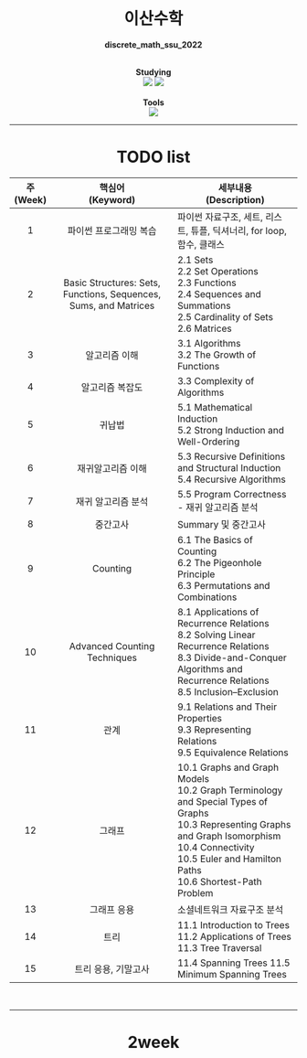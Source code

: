 **<div align="center"> 이산수학</div>**
======
**<div align="center">discrete_math_ssu_2022<br><br></div>**

**<div align="center"> Studying<br><img src="https://img.shields.io/badge/Jupyter-F37626?style=flat-square&logo=Jupyter&logoColor=white"/> <img src="https://img.shields.io/badge/Python-3776AB?style=flat-square&logo=Python&logoColor=white"/><br><br> Tools<br><img src="https://img.shields.io/badge/Anaconda-44A833?style=flat-square&logo=Anaconda&logoColor=white"/><br></div>**


------
**<div align="center">TODO list</div>**
======
|<div align="center">주<br>(Week)</div>|<div align="center">핵심어<br>(Keyword)</div>|<div align="center">세부내용<br>(Description)</div>|
|:---:|:---:|:---|
|1|파이썬 프로그래밍 복습|파이썬 자료구조, 세트, 리스트, 튜플, 딕셔너리, for loop, 함수, 클래스|
|2|Basic Structures: Sets, Functions, Sequences, Sums, and Matrices|2.1 Sets<br>2.2 Set Operations<br>2.3 Functions<br>2.4 Sequences and Summations<br>2.5 Cardinality of Sets<br>2.6 Matrices|
|3|알고리즘 이해|3.1 Algorithms<br>3.2 The Growth of Functions|
|4|알고리즘 복잡도|3.3 Complexity of Algorithms|
|5|귀납법|5.1 Mathematical Induction<br>5.2 Strong Induction and Well-Ordering|
|6|재귀알고리즘 이해|5.3 Recursive Definitions and Structural Induction<br>5.4 Recursive Algorithms|
|7|재귀 알고리즘 분석|5.5 Program Correctness - 재귀 알고리즘 분석|
|8|중간고사|Summary 및 중간고사|
|9|Counting|6.1 The Basics of Counting<br>6.2 The Pigeonhole Principle<br>6.3 Permutations and Combinations|
|10|Advanced Counting Techniques|8.1 Applications of Recurrence Relations<br>8.2 Solving Linear Recurrence Relations<br>8.3 Divide-and-Conquer Algorithms and Recurrence Relations<br>8.5 Inclusion–Exclusion|
|11|관계|9.1 Relations and Their Properties<br>9.3 Representing Relations<br>9.5 Equivalence Relations|
|12|그래프|10.1 Graphs and Graph Models<br>10.2 Graph Terminology and Special Types of Graphs<br>10.3 Representing Graphs and Graph Isomorphism<br>10.4 Connectivity<br>10.5 Euler and Hamilton Paths<br>10.6 Shortest-Path Problem|
|13|그래프 응용|소셜네트워크 자료구조 분석|
|14|트리|11.1 Introduction to Trees<br>11.2 Applications of Trees<br>11.3 Tree Traversal|
|15|트리 응용, 기말고사|11.4 Spanning Trees 11.5 Minimum Spanning Trees|
<br>

------
**<div align="center"> 2week </div>**
======
